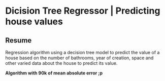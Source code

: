 <h1>Dicision Tree Regressor | Predicting house values</h1>

<h2>Resume</h2>
<p>
    Regression algorithm using a decision tree model to predict the value of a house based on the number of bathrooms, year of creation, space and other varied data about the house to predict its value.
</p>

<strong>Algorithm with 90k of mean absolute error ;p</strong>